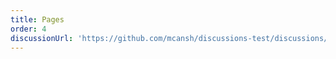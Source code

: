 ```yaml
---
title: Pages
order: 4
discussionUrl: 'https://github.com/mcansh/discussions-test/discussions/213'
---
```


